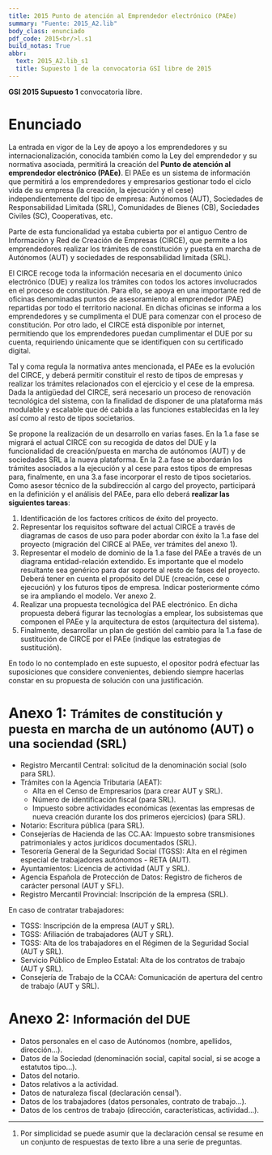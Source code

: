 ```yaml
---
title: 2015 Punto de atención al Emprendedor electrónico (PAEe)
summary: "Fuente: 2015_A2.lib"
body_class: enunciado
pdf_code: 2015<br/>l.s1
build_notas: True
abbr:
  text: 2015_A2.lib_s1
  title: Supuesto 1 de la convocatoria GSI libre de 2015
---
```


**GSI 2015 Supuesto 1** convocatoria libre.

# Enunciado

La entrada en vigor de la Ley de apoyo a los emprendedores y su internacionalización, conocida también
como la Ley del emprendedor y su normativa asociada, permitirá la creación del
**Punto de atención al emprendedor electrónico (PAEe)**.
El PAEe es un sistema de información que permitirá a los emprendedores y empresarios gestionar todo el ciclo vida de su empresa (la creación, la ejecución y el cese) independientemente del
tipo de empresa: Autónomos (AUT), Sociedades de Responsabilidad Limitada (SRL), Comunidades de Bienes
(CB), Sociedades Civiles (SC), Cooperativas, etc.

Parte de esta funcionalidad ya estaba cubierta por el antiguo Centro de Información y Red de Creación de
Empresas (CIRCE), que permite a los emprendedores realizar los trámites de constitución y puesta en marcha
de Autónomos (AUT) y sociedades de responsabilidad limitada (SRL).

El CIRCE recoge toda la información necesaria en el documento único electrónico (DUE) y realiza los trámites con todos los actores involucrados en el proceso de constitución. Para ello, se apoya en una importante red
de oficinas denominadas puntos de asesoramiento al emprendedor (PAE) repartidas por todo el territorio nacional. En dichas oficinas se informa a los emprendedores y se cumplimenta el DUE para comenzar con el proceso
de constitución. Por otro lado, el CIRCE está disponible por internet, permitiendo que los emprendedores puedan
cumplimentar el DUE por su cuenta, requiriendo únicamente que se identifiquen con su certificado digital.

Tal y coma regula la normativa antes mencionada, el PAEe es la evolución del CIRCE, y deberá permitir
constituir el resto de tipos de empresas y realizar los trámites relacionados con el ejercicio y el cese de la empresa. Dada la antigüedad del CIRCE, será necesario un proceso de renovación tecnológica del sistema, con la
finalidad de disponer de una plataforma más modulable y escalable que dé cabida a las funciones establecidas
en la ley así como al resto de tipos societarios.

Se propone la realización de un desarrollo en varias fases. En la 1.a fase se migrará el actual CIRCE con
su recogida de datos del DUE y la funcionalidad de creación/puesta en marcha de autónomos (AUT)
y de sociedades SRL a
la nueva plataforma. En la 2.a fase se abordarán los trámites asociados a la ejecución y al cese para estos tipos
de empresas para, finalmente, en una 3.a fase incorporar el resto de tipos societarios. Como asesor técnico de
la subdirección al cargo del proyecto, participará en la definición y el análisis del PAEe, para ello deberá **realizar las siguientes tareas**:

1. Identificación de los factores críticos de éxito del proyecto.
2. Representar los requisitos software del actual CIRCE a través de diagramas de casos de uso para poder
abordar con éxito la 1.a fase del proyecto (migración del CIRCE al PAEe, ver trámites del anexo 1).
3. Representar el modelo de dominio de la 1.a fase del PAEe a través de un diagrama entidad-relación
extendido. Es importante que el modelo resultante sea genérico para dar soporte al resto de fases
del proyecto. Deberá tener en cuenta el propósito del DUE (creación, cese o ejecución) y los futuros
tipos de empresa. Indicar posteriormente cómo se ira ampliando el modelo. Ver anexo 2.
4. Realizar una propuesta tecnológica del PAE electrónico. En dicha propuesta deberá figurar las tecnologías a emplear, los subsistemas que componen el PAEe y la arquitectura de estos (arquitectura
del sistema).
5. Finalmente, desarrollar un plan de gestión del cambio para la 1.a fase de sustitución de CIRCE por
el PAEe (indique las estrategias de sustitución).

En todo lo no contemplado en este supuesto, el opositor podrá efectuar las suposiciones que considere
convenientes, debiendo siempre hacerlas constar en su propuesta de solución con una justificación.

# Anexo 1: <small>Trámites de constitución y puesta en marcha de un autónomo (AUT) o una sociendad (SRL)</small>

* Registro Mercantil Central: solicitud de la denominación social (solo para SRL).
* Trámites con la Agencia Tributaria (AEAT):
    * Alta en el Censo de Empresarios (para crear AUT y SRL).
    * Número de identificación fiscal (para SRL).
    * Impuesto sobre actividades económicas (exentas las empresas de nueva creación durante los dos primeros ejercicios) (para SRL).
* Notario: Escritura pública (para SRL).
* Consejerías de Hacienda de las CC.AA: Impuesto sobre transmisiones patrimoniales
y actos jurídicos documentados (SRL).
* Tesorería General de la Seguridad Social (TGSS): Alta en el régimen especial de trabajadores autónomos - RETA (AUT).
* Ayuntamientos: Licencia de actividad (AUT y SRL).
* Agencia Española de Protección de Datos: Registro de ficheros de carácter personal (AUT y SFL).
* Registro Mercantil Provincial: Inscripción de la empresa (SRL).

En caso de contratar trabajadores:

* TGSS: Inscripción de la empresa (AUT y SRL).
* TGSS: Afiliación de trabajadores (AUT y SRL).
* TGSS: Alta de los trabajadores en el Régimen de la Seguridad Social (AUT y SRL).
* Servicio Público de Empleo Estatal: Alta de los contratos de trabajo (AUT y SRL).
* Consejería de Trabajo de la CCAA: Comunicación de apertura del centro de trabajo
(AUT y SRL).

# Anexo 2: <small>Información del DUE</small>

* Datos personales en el caso de Autónomos (nombre, apellidos, dirección...).
* Datos de la Sociedad (denominación social, capital social, si se acoge a estatutos tipo...).
* Datos del notario.
* Datos relativos a la actividad.
* Datos de naturaleza fiscal (declaración censal¹).
* Datos de los trabajadores (datos personales, contrato de trabajo...).
* Datos de los centros de trabajo (dirección, características, actividad...).

<hr/>

1. Por simplicidad se puede asumir que la declaración censal se resume en un
conjunto de respuestas de texto libre a una serie de preguntas.
